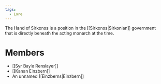 ```yaml
---
tags:
  - Lore
---
```

The Hand of Sirkonos is a position in the [[Sirkonos|Sirkonian]] government that is directly beneath the acting monarch at the time.
# Members
- [[Syr Bayle Renslayer]]
- [[Kanan Einzbern]]
- An unnamed [[Einzberns|Einzbern]]
